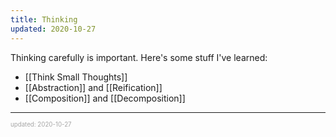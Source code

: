 ```yaml
---
title: Thinking
updated: 2020-10-27
---
```


Thinking carefully is important. Here's some stuff I've learned:

- [[Think Small Thoughts]]
- [[Abstraction]] and [[Reification]]
- [[Composition]] and [[Decomposition]]

---

<sup><sub><font color="#a6a6a6">updated: 2020-10-27</font></sub></sup>
